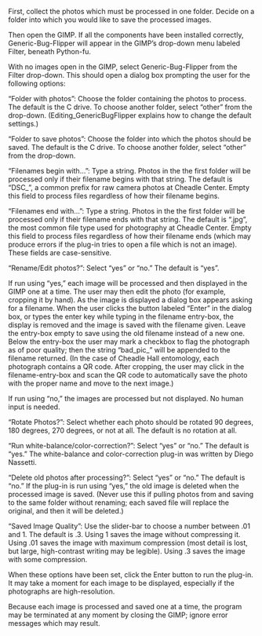 First, collect the photos which must be processed in one folder. Decide on a folder into which you would like to save the processed images. 

Then open the GIMP. If all the components have been installed correctly, Generic-Bug-Flipper will appear in the GIMP’s drop-down menu labeled Filter, beneath Python-fu. 

With no images open in the GIMP, select Generic-Bug-Flipper from the Filter drop-down. This should open a dialog box prompting the user for the following options:

“Folder with photos”: Choose the folder containing the photos to process. The default is the C drive. To choose another folder, select “other” from the drop-down. (Editing_GenericBugFlipper explains how to change the default settings.)

“Folder to save photos”: Choose the folder into which the photos should be saved. The default is the C drive. To choose another folder, select “other” from the drop-down. 

“Filenames begin with…”: Type a string. Photos in the the first folder will be processed only if their filename begins with that string. The default is “DSC_”, a common prefix for raw camera photos at Cheadle Center. Empty this field to process files regardless of how their filename begins.

“Filenames end with…”: Type a string. Photos in the the first folder will be processed only if their filename ends with that string.  The default is “.jpg”, the most common file type used for photography at Cheadle Center. Empty this field to process files regardless of how their filename ends (which may produce errors if the plug-in tries to open a file which is not an image). These fields are case-sensitive. 

“Rename/Edit photos?”: Select “yes” or “no.” The default is “yes”. 

If run using “yes,” each image will be processed and then displayed in the GIMP one at a time. The user may then edit the photo (for example, cropping it by hand). As the image is displayed a dialog box appears asking for a filename. When the user clicks the button labeled “Enter” in the dialog box, or types the enter key while typing in the filename entry-box, the display is removed and the image is saved with the filename given. Leave the entry-box empty to save using the old filename instead of a new one. Below the entry-box the user may mark a checkbox to flag the photograph as of poor quality; then the string “bad_pic_” will be appended to the filename returned. (In the case of Cheadle Hall entomology, each photograph contains a QR code. After cropping, the user may click in the filename-entry-box and scan the QR code to automatically save the photo with the proper name and move to the next image.)

If run using “no,” the images are processed but not displayed. No human input is needed.

“Rotate Photos?”: Select whether each photo should be rotated 90 degrees, 180 degrees, 270 degrees, or not at all. The default is no rotation at all.

“Run white-balance/color-correction?”: Select “yes” or “no.” The default is “yes.” The white-balance and color-correction plug-in was written by Diego Nassetti.

“Delete old photos after processing?”: Select “yes” or “no.” The default is “no.” If the plug-in is run using “yes,” the old image is deleted when the processed image is saved. (Never use this if pulling photos from and saving to the same folder without renaming; each saved file will replace the original, and then it will be deleted.)

“Saved Image Quality”: Use the slider-bar to choose a number between .01 and 1. The default is .3. Using 1 saves the image without compressing it. Using .01 saves the image with maximum compression (most detail is lost, but large, high-contrast writing may be legible). Using .3 saves the image with some compression. 

When these options have been set, click the Enter button to run the plug-in. It may take a moment for each image to be displayed, especially if the photographs are high-resolution. 

Because each image is processed and saved one at a time, the program may be terminated at any moment by closing the GIMP; ignore error messages which may result.
